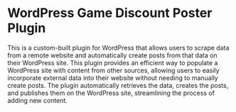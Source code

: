 # WordPress Game Discount Poster Plugin

This is a custom-built plugin for WordPress that allows users to scrape data from a remote website and automatically create posts from that data on their WordPress site. This plugin provides an efficient way to populate a WordPress site with content from other sources, allowing users to easily incorporate external data into their website without needing to manually create posts. The plugin automatically retrieves the data, creates the posts, and publishes them on the WordPress site, streamlining the process of adding new content.

